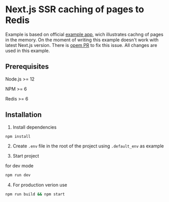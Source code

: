 # Next.js SSR caching of pages to Redis

Example is based on official [example app](https://github.com/vercel/next.js/tree/canary/examples/ssr-caching), wich illustrates cachng of pages in the memory.
On the moment of writing this example doesn't work with latest Next.js version.
There is [opem PR](https://github.com/vercel/next.js/pull/18786/files) to fix this issue. All changes are used in this example.

## Prerequisites

Node.js >= 12

NPM >= 6

Redis >= 6

## Installation

1. Install dependencies

```bash
npm install
```

2. Create `.env` file in the root of the project using `.default_env` as example

3. Start project

for dev mode

```bash
npm run dev
```

4. For production verion use

```bash
npm run build && npm start

```

